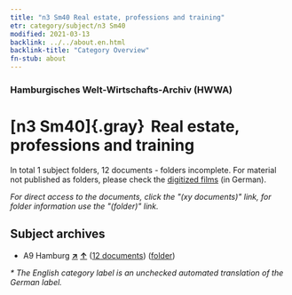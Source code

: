 ```yaml
---
title: "n3 Sm40 Real estate, professions and training"
etr: category/subject/n3 Sm40
modified: 2021-03-13
backlink: ../../about.en.html
backlink-title: "Category Overview"
fn-stub: about
---
```


### Hamburgisches Welt-Wirtschafts-Archiv (HWWA)
# [n3 Sm40]{.gray}&#8201; Real estate, professions and training&#160; 





In total 1 subject folders, 12 documents - folders incomplete.
For material not published as folders, please check the [digitized films](/film/h1_sh) (in German).

_For direct access to the documents, click the "(xy documents)" link, for folder information use the "(folder)" link._

## Subject archives


- A9 Hamburg [**&nearr;**](../../../geo/i/140905/about.en.html "Hamburg (all folders)") [**&uarr;**](../../../geo/about.en.html#A9 "Country category system") (<a href="https://pm20.zbw.eu/dfgview/sh/140905,182058" title="about: Hamburg : Real estate, professions and training" target="_blank">12 documents</a>) ([folder](http://purl.org/pressemappe20/folder/sh/140905,182058))


_* The English category label is an unchecked automated translation of the German label._

